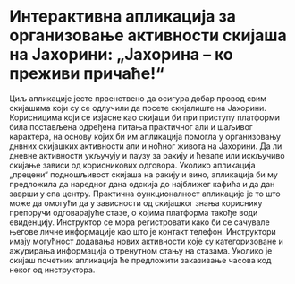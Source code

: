 # Интерактивна апликација за организовање активности скијаша на Јахорини: „Јахорина – ко преживи причаће!“
Циљ апликације јесте првенствено да осигура добар провод свим скијашима који су се одлучили да посете скијалиште на Јахорини. Корисницима који се изјасне као скијаши би при приступу платформи била постављена одређена питања практичног али и шаљивог карактера, на основу којих би им апликација помогла у организовању днвних скијашких активности али и ноћног живота на Јахорини. 
Да ли дневне активности укључују и паузу за ракију и ћевапе или искључиво скијање зависи од корисникових одговора. Уколико апликација „прецени“ подношљивост скијаша на ракију и вино, апликација би му предложила да наредног дана одскија до најближег кафића и да дан заврши у спа центру. Практична функционалност апликације је то што може да омогући да у зависности од скијашког знања кориснику препоручи одговарајуће стазе, о којима платформа такође води евиденцију. 
Инструктор се мора регистровати како би се сачувале његове личне информације као што је контакт телефон. Инструктори имају могућност додавања нових активности које су категоризоване и ажурирања информација о тренутном стању на стазама. Уколико је скијаш почетник апликација ће предложити заказивање часова код неког од инструктора.

